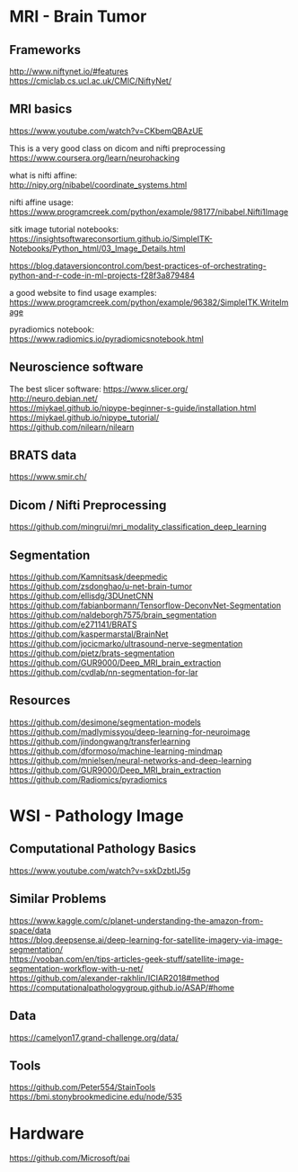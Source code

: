 # MRI - Brain Tumor

## Frameworks
http://www.niftynet.io/#features <br>
https://cmiclab.cs.ucl.ac.uk/CMIC/NiftyNet/ <br>


## MRI basics
https://www.youtube.com/watch?v=CKbemQBAzUE

This is a very good class on dicom and nifti preprocessing <br>
https://www.coursera.org/learn/neurohacking

what is nifti affine: <br>
http://nipy.org/nibabel/coordinate_systems.html

nifti affine usage: <br>
https://www.programcreek.com/python/example/98177/nibabel.Nifti1Image

sitk image tutorial notebooks: <br>
https://insightsoftwareconsortium.github.io/SimpleITK-Notebooks/Python_html/03_Image_Details.html

https://blog.dataversioncontrol.com/best-practices-of-orchestrating-python-and-r-code-in-ml-projects-f28f3a879484

a good website to find usage examples: <br>
https://www.programcreek.com/python/example/96382/SimpleITK.WriteImage

pyradiomics notebook: <br>
https://www.radiomics.io/pyradiomicsnotebook.html

## Neuroscience software
The best slicer software: https://www.slicer.org/ <br>
http://neuro.debian.net/ <br>
https://miykael.github.io/nipype-beginner-s-guide/installation.html <br>
https://miykael.github.io/nipype_tutorial/ <br>
https://github.com/nilearn/nilearn <br>

## BRATS data
https://www.smir.ch/

## Dicom / Nifti Preprocessing
https://github.com/mingrui/mri_modality_classification_deep_learning

## Segmentation
https://github.com/Kamnitsask/deepmedic <br>
https://github.com/zsdonghao/u-net-brain-tumor <br>
https://github.com/ellisdg/3DUnetCNN <br>
https://github.com/fabianbormann/Tensorflow-DeconvNet-Segmentation <br>
https://github.com/naldeborgh7575/brain_segmentation <br>
https://github.com/e271141/BRATS <br>
https://github.com/kaspermarstal/BrainNet <br>
https://github.com/jocicmarko/ultrasound-nerve-segmentation <br>
https://github.com/pietz/brats-segmentation <br>
https://github.com/GUR9000/Deep_MRI_brain_extraction <br>
https://github.com/cvdlab/nn-segmentation-for-lar <br>

## Resources
https://github.com/desimone/segmentation-models <br>
https://github.com/madlymissyou/deep-learning-for-neuroimage <br>
https://github.com/jindongwang/transferlearning <br>
https://github.com/dformoso/machine-learning-mindmap <br>
https://github.com/mnielsen/neural-networks-and-deep-learning <br>
https://github.com/GUR9000/Deep_MRI_brain_extraction <br>
https://github.com/Radiomics/pyradiomics <br>

# WSI - Pathology Image

## Computational Pathology Basics
https://www.youtube.com/watch?v=sxkDzbtIJ5g

## Similar Problems
https://www.kaggle.com/c/planet-understanding-the-amazon-from-space/data <br>
https://blog.deepsense.ai/deep-learning-for-satellite-imagery-via-image-segmentation/ <br>
https://vooban.com/en/tips-articles-geek-stuff/satellite-image-segmentation-workflow-with-u-net/ <br>
https://github.com/alexander-rakhlin/ICIAR2018#method <br>
https://computationalpathologygroup.github.io/ASAP/#home <br>

## Data
https://camelyon17.grand-challenge.org/data/ <br>

## Tools
https://github.com/Peter554/StainTools <br>
https://bmi.stonybrookmedicine.edu/node/535 <br>

# Hardware

https://github.com/Microsoft/pai

